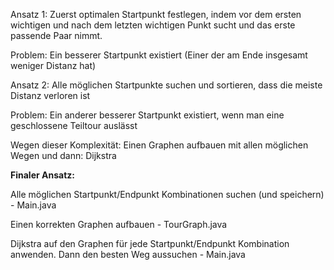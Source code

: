 Ansatz 1:
Zuerst optimalen Startpunkt festlegen, indem vor dem ersten wichtigen und nach dem letzten wichtigen Punkt sucht und das erste passende Paar nimmt.

Problem:
Ein besserer Startpunkt existiert (Einer der am Ende insgesamt weniger Distanz hat)

Ansatz 2:
Alle möglichen Startpunkte suchen und sortieren, dass die meiste Distanz verloren ist

Problem:
Ein anderer besserer Startpunkt existiert, wenn man eine geschlossene Teiltour auslässt

Wegen dieser Komplexität:
Einen Graphen aufbauen mit allen möglichen Wegen und dann:
Dijkstra

**Finaler Ansatz:**

Alle möglichen Startpunkt/Endpunkt Kombinationen suchen (und speichern) - Main.java

Einen korrekten Graphen aufbauen - TourGraph.java

Dijkstra auf den Graphen für jede Startpunkt/Endpunkt Kombination anwenden. Dann den besten Weg aussuchen - Main.java

